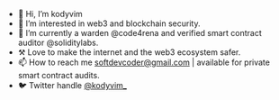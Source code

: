 - 👋 Hi, I’m kodyvim
- 👀 I’m interested in web3 and blockchain security.
- 🌱 I’m currently a warden @code4rena and verified smart contract auditor @soliditylabs.
- ⚒️ Love to make the internet and the web3 ecosystem safer.
- 📫 How to reach me softdevcoder@gmail.com | available for private smart contract audits.
- 🐦 Twitter handle [@kodyvim_](https://twitter.com/kodyvim_)
